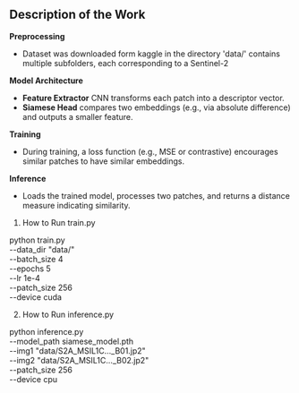 ## Description of the Work

**Preprocessing**  
   - Dataset was downloaded form kaggle in the directory 'data/' contains multiple subfolders, each corresponding to a Sentinel-2 

**Model Architecture**  
   - **Feature Extractor** CNN transforms each patch into a descriptor vector.  
   - **Siamese Head** compares two embeddings (e.g., via absolute difference) and outputs a smaller feature.

**Training**  
   - During training, a loss function (e.g., MSE or contrastive) encourages similar patches to have similar embeddings.

**Inference**  
   - Loads the trained model, processes two patches, and returns a distance measure indicating similarity.

1. How to Run train.py

python train.py \
  --data_dir "data/" \
  --batch_size 4 \
  --epochs 5 \
  --lr 1e-4 \
  --patch_size 256 \
  --device cuda

2. How to Run inference.py

python inference.py \
    --model_path siamese_model.pth \
    --img1 "data/S2A_MSIL1C..._B01.jp2" \
    --img2 "data/S2A_MSIL1C..._B02.jp2" \
    --patch_size 256 \
    --device cpu
